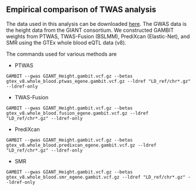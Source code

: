 ## Empirical comparison of TWAS analysis

The data used in this analysis can be downloaded [here](https://tinyurl.com/tqyhnom). The GWAS data is the height data from the GIANT consortium. We constructed GAMBIT weights from PTWAS, TWAS-Fusion (BSLMM), PrediXcan (Elastic-Net), and SMR using the GTEx whole blood eQTL data (v8).

The commands used for various methods are 

+ PTWAS
```
GAMBIT --gwas GIANT_Height.gambit.vcf.gz --betas gtex_v8.whole_blood.ptwas_egene.gambit.vcf.gz --ldref "LD_ref/chr*.gz" --ldref-only
```
+ TWAS-Fusion
```
GAMBIT --gwas GIANT_Height.gambit.vcf.gz --betas gtex_v8.whole_blood.fusion_egene.gambit.vcf.gz --ldref "LD_ref/chr*.gz" --ldref-only
```
+ PrediXcan
```
GAMBIT --gwas GIANT_Height.gambit.vcf.gz --betas gtex_v8.whole_blood.predixcan_egene.gambit.vcf.gz --ldref "LD_ref/chr*.gz" --ldref-only
```
+ SMR
```
GAMBIT --gwas GIANT_Height.gambit.vcf.gz --betas gtex_v8.whole_blood.smr_egene.gambit.vcf.gz --ldref "LD_ref/chr*.gz" --ldref-only
```
